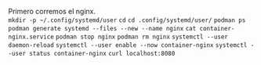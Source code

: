 Primero corremos el nginx.  
`mkdir -p ~/.config/systemd/user`
`cd`
`cd .config/systemd/user/`
`podman ps`
`podman generate systemd --files --new --name nginx`
`cat container-nginx.service` 
`podman stop nginx`
`podman rm nginx`
`systemctl --user daemon-reload`
`systemctl --user enable --now container-nginx`
`systemctl --user status container-nginx`
`curl localhost:8080`
